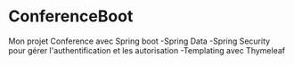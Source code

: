 # ConferenceBoot
Mon projet Conference avec Spring boot
  -Spring Data
  -Spring Security pour gérer l'authentification et les autorisation
  -Templating avec Thymeleaf
